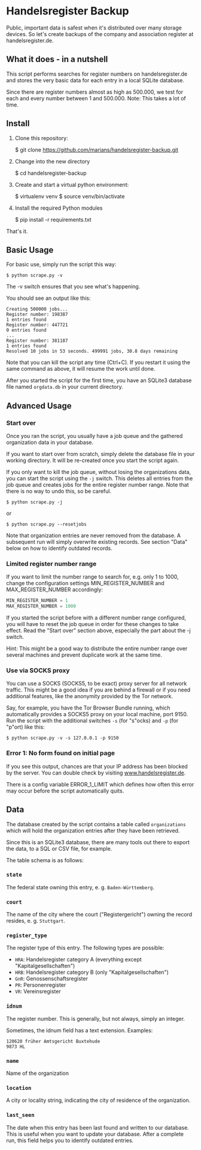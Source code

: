 Handelsregister Backup
======================

Public, important data is safest when it's distributed over
many storage devices. So let's create backups of the company
and association register at handelsregister.de.

## What it does - in a nutshell

This script performs searches for register numbers on
handelsregister.de and stores the very basic data for each
entry in a local SQLite database.

Since there are register numbers almost as high as 500.000,
we test for each and every number between 1 and 500.000.
Note: This takes a lot of time.

## Install

1. Clone this repository:

    $ git clone https://github.com/marians/handelsregister-backup.git

2. Change into the new directory

    $ cd handelsregister-backup

3. Create and start a virtual python environment:

    $ virtualenv venv
    $ source venv/bin/activate

4. Install the required Python modules

    $ pip install -r requirements.txt

That's it.


## Basic Usage

For basic use, simply run the script this way:

    $ python scrape.py -v

The -v switch ensures that you see what's happening.

You should see an output like this:

    Creating 500000 jobs...
    Register number: 198387
    1 entries found
    Register number: 447721
    0 entries found
    ...
    Register number: 381187
    1 entries found
    Resolved 10 jobs in 53 seconds. 499991 jobs, 30.8 days remaining


Note that you can kill the script any time (Ctrl+C). If you restart it using the same
command as above, it will resume the work until done.

After you started the script for the first time, you have an SQLite3 database file
named `orgdata.db` in your current directory.

## Advanced Usage

### Start over

Once you ran the script, you usually have a job queue and the gathered organization
data in your database.

If you want to start over from scratch, simply delete the database file in your
working directory. It will be re-created once you start the script again.

If you only want to kill the job queue, without losing the organizations data,
you can start the script using the `-j` switch. This deletes all entries from the
job queue and creates jobs for the entire register number range. Note that there
is no way to undo this, so be careful.

    $ python scrape.py -j

or

    $ python scrape.py --resetjobs

Note that organization entries are never removed from the database. A subsequent run
will simply overwrite existing records. See section "Data" below on how to identify
outdated records.

### Limited register number range

If you want to limit the number range to search for, e.g. only 1 to 1000,
change the configuration settings MIN_REGISTER_NUMBER and MAX_REGISTER_NUMBER
accordingly:

```python
MIN_REGISTER_NUMBER = 1
MAX_REGISTER_NUMBER = 1000
```

If you started the script before with a different number range configured, you will
have to reset the job queue in order for these changes to take effect. Read the
"Start over" section above, especially the part about the -j switch.

Hint: This might be a good way to distribute the entire number range over several
machines and prevent duplicate work at the same time.


### Use via SOCKS proxy

You can use a SOCKS (SOCKS5, to be exact) proxy server for all network traffic.
This might be a good idea if you are behind a firewall or if you need additional
features, like the anonymity provided by the Tor network.

Say, for example, you have the Tor Browser Bundle running, which automatically
provides a SOCKS5 proxy on your local machine, port 9150. Run the script with the
additional switches `-s` (for "s"ocks) and `-p` (for "p"ort) like this:

    $ python scrape.py -v -s 127.0.0.1 -p 9150


### Error 1: No form found on initial page

If you see this output, chances are that your IP address has been blocked by the server.
You can double check by visiting www.handelsregister.de.

There is a config variable ERROR_1_LIMIT which defines how often this error
may occur before the script automatically quits.

## Data

The database created by the script contains a table called `organizations` which will
hold the organization entries after they have been retrieved.

Since this is an SQLite3 database, there are many tools out there to export the data,
to a SQL or CSV file, for example.

The table schema is as follows:


### `state`

The federal state owning this entry, e. g. `Baden-Württemberg`.


### `court`

The name of the city where the court ("Registergericht") owning the record resides, e. g. `Stuttgart`.


### `register_type`

The register type of this entry. The following types are possible:

* `HRA`: Handelsregister category A (everything except "Kapitalgesellschaften")
* `HRB`: Handelsregister category B (only "Kapitalgesellschaften")
* `GnR`: Genossenschaftsregister
* `PR`: Personenregister
* `VR`: Vereinsregister


### `idnum`

The register number. This is generally, but not always, simply an integer.

Sometimes, the idnum field has a text extension. Examples:

    120620 früher Amtsgericht Buxtehude
    9873 HL


### `name`

Name of the organization


### `location`

A city or locality string, indicating the city of residence of the organization.


### `last_seen`

The date when this entry has been last found and written to our database. This is
useful when you want to update your database. After a complete run, this field
helps you to identify outdated entries.
